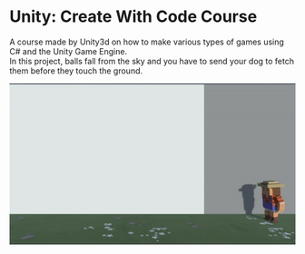 # Unity: Create With Code Course
A course made by Unity3d on how to make various types of games using C# and the Unity Game Engine. <br>
In this project, balls fall from the sky and you have to send your dog to fetch them before they touch the ground.

<img src='/gif/Challenge 2.gif'/>
